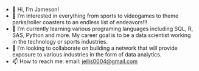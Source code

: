 - 👋 Hi, I’m Jameson! 
- 👀 I’m interested in everything from sports to videogames to theme parks/roller coasters to an endless list of endeavors!!!
- 🌱 I’m currently learning various programing languages including SQL, R, SAS, Python and more. My career goal is to be a data scientist working in the technology or sports industries.
- 💞️ I’m looking to collaborate on building a network that will provide exposure to various industries in the form of data analytics.
- 📫 How to reach me: 
  email: jellis0004@gmail.com 

<!---
jellis1111/jellis1111 is a ✨ special ✨ repository because its `README.md` (this file) appears on your GitHub profile.
You can click the Preview link to take a look at your changes.
--->
